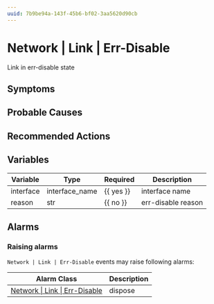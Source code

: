 ```yaml
---
uuid: 7b9be94a-143f-45b6-bf02-3aa5620d90cb
---
```

# Network | Link | Err-Disable

Link in err-disable state

## Symptoms

## Probable Causes

## Recommended Actions

## Variables

Variable | Type | Required | Description
--- | --- | --- | ---
interface | interface_name | {{ yes }} | interface name
reason | str | {{ no }} | err-disable reason

## Alarms

### Raising alarms

`Network | Link | Err-Disable` events may raise following alarms:

Alarm Class | Description
--- | ---
[Network \| Link \| Err-Disable](../../../alarm-classes/network/link/err-disable.md) | dispose
